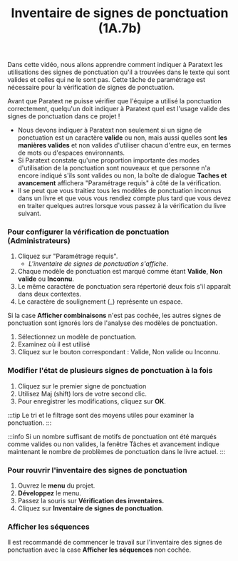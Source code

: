 ﻿---
title: Inventaire de signes de ponctuation (1A.7b)
---
Dans cette vidéo, nous allons apprendre comment indiquer à Paratext les utilisations des signes de ponctuation qu'il a trouvées dans le texte qui sont valides et celles qui ne le sont pas. Cette tâche de paramétrage est nécessaire pour la vérification de signes de ponctuation.

Avant que Paratext ne puisse vérifier que l'équipe a utilisé la ponctuation correctement, quelqu'un doit indiquer à Paratext quel est l'usage valide des signes de ponctuation dans ce projet !

-  Nous devons indiquer à Paratext non seulement si un signe de ponctuation est un caractère **valide** ou non, mais aussi quelles sont **les manières valides** et non valides d'utiliser chacun d'entre eux, en termes de mots ou d'espaces environnants.
-  Si Paratext constate qu'une proportion importante des modes d'utilisation de la ponctuation sont nouveaux et que personne n'a encore indiqué s'ils sont valides ou non, la boîte de dialogue **Taches et avancement** affichera "Paramétrage requis" à côté de la vérification.
-  Il se peut que vous traitiez tous les modèles de ponctuation inconnus dans un livre et que vous vous rendiez compte plus tard que vous devez en traiter quelques autres lorsque vous passez à la vérification du livre suivant.

### Pour configurer la vérification de ponctuation (Administrateurs)

1.  Cliquez sur "Paramétrage requis".
     -  *L'inventaire de signes de ponctuation s'affiche*.  
1.  Chaque modèle de ponctuation est marqué comme étant **Valide**, **Non valide** ou **Inconnu**.
1.  Le même caractère de ponctuation sera répertorié deux fois s'il apparaît dans deux contextes.
1.  Le caractère de soulignement (_) représente un espace.

Si la case **Afficher combinaisons** n'est pas cochée, les autres signes de ponctuation sont ignorés lors de l'analyse des modèles de ponctuation.

1.  Sélectionnez un modèle de ponctuation.
1.  Examinez où il est utilisé
1.  Cliquez sur le bouton correspondant : Valide, Non valide ou Inconnu.

### Modifier l'état de plusieurs signes de ponctuation à la fois

1.  Cliquez sur le premier signe de ponctuation
1.  Utilisez Maj (shift) lors de votre second clic.
1.  Pour enregistrer les modifications, cliquez sur **OK**.

:::tip
Le tri et le filtrage sont des moyens utiles pour examiner la ponctuation.
:::


:::info
Si un nombre suffisant de motifs de ponctuation ont été marqués comme valides ou non valides, la fenêtre Tâches et avancement indique maintenant le nombre de problèmes de ponctuation dans le livre actuel.
:::
### Pour rouvrir l'inventaire des signes de ponctuation

1.  Ouvrez le **menu** du projet.
1.  **Développez** le menu.
1.  Passez la souris sur **Vérification des inventaires.**
1.  Cliquez sur **Inventaire de signes de ponctuation**.

### Afficher les séquences

Il est recommandé de commencer le travail sur l'inventaire des signes de ponctuation avec la case **Afficher les séquences** non cochée.
